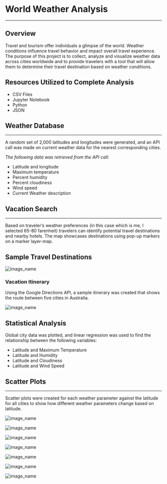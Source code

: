 # **World Weather Analysis**
---
## **Overview**

Travel and tourism offer individuals a glimpse of the world. Weather conditions influence travel behavior and impact overall travel experience. The purpose of this project is to collect, analyze and visualize weather data across cities worldwide and to provide travelers with a tool that will allow them to determine their travel destination based on weather conditions.

## **Resources Utilized to Complete Analysis**

* CSV Files
* Jupyter Notebook
* Python
* JSON

## **Weather Database**
---
A random set of 2,000 latitudes and longitudes were generated, and an API call was made on current weather data for the nearest corresponding cities.

*The following data was retrieved from the API call:*

* Latitude and longitude
* Maximum temperature
* Percent humidity
* Percent cloudiness
* Wind speed
* Current Weather description

## **Vacation Search**
---
Based on traveler’s weather preferences (in this case which is me, I selected 65-80 farenheit) travelers can identify potential travel destinations and nearby hotels. The map showcases destinations using pop-up markers on a marker layer-map.


## **Sample Travel Destinations**

![image_name](WeatherPy_vacation_map.png)

### Vacation Itinerary

Using the Google Directions API, a sample itinerary was created that shows the route between five cities in Australia.

![image_name](WeatherPy_travel_map.png) 

## **Statistical Analysis**

Global city data was plotted, and linear regression was used to find the relationship between the following variables:

* Latitude and Maximum Temperature
* Latitude and Humidity
* Latitude and Cloudiness
* Latitude and Wind Speed

## **Scatter Plots**
---
Scatter plots were created for each weather parameter against the latitude for all cities to show how different weather parameters change based on latitude.

![image_name](Northern_Hemisphere.png)

![image_name](Northern_Hemisphere_Humidity.png)

![image_name](Northern_Hemisphere_windspeed.png)

![image_name](Southern_Hemisphere.png)

![image_name](Southern_Hemisphere_cloudiness.png)

![image_name](Southern_Hemisphere_humidity.png)

![image_name](Southern_Hemisphere_windspeed.png)
